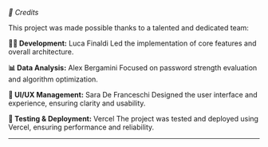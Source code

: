 
*🙌 Credits*

This project was made possible thanks to a talented and dedicated team:

**👨‍💻 Development:** Luca Finaldi
  Led the implementation of core features and overall architecture.

**📊 Data Analysis:** Alex Bergamini
  Focused on password strength evaluation and algorithm optimization.

**🎨 UI/UX Management:** Sara De Franceschi
  Designed the user interface and experience, ensuring clarity and usability.

**🧪 Testing & Deployment:** Vercel
  The project was tested and deployed using Vercel, ensuring performance and reliability.

---
